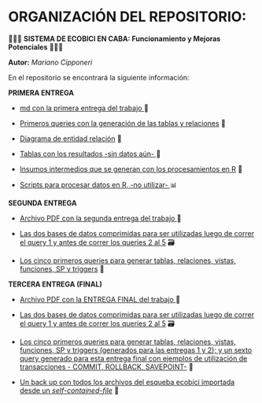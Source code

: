 # ORGANIZACIÓN DEL REPOSITORIO:

🚴🚴🚴 **SISTEMA DE ECOBICI EN CABA: Funcionamiento y Mejoras Potenciales** 🚴🚴🚴️

**Autor:** _Mariano Cipponeri_

En el repositorio se encontrará la siguiente información:

**PRIMERA ENTREGA**

- [md con la primera entrega del trabajo ](1ra_entrega/) 📃

- [Primeros queries con la generación de las tablas y relaciones](queries/) 📝️

- [Diagrama de entidad relación](der/) 🔗

- [Tablas con los resultados -sin datos aún- ](resultados/) 🧮

- [Insumos intermedios que se generan con los procesamientos en R](insumos/) 💾

- [Scripts para procesar datos en R, -no utilizar- ](procesamientos_r/) 📊

**SEGUNDA ENTREGA**

- [Archivo PDF con la segunda entrega del trabajo ](2da_entrega/) 📃

- [Las dos bases de datos comprimidas para ser utilizadas luego de correr el query 1 y antes de correr los queries 2 al 5](bases_2da_entrega/) 🗃️️

- [Los cinco primeros queries para generar tablas, relaciones, vistas, funciones, SP y triggers](queries/) 📝

**TERCERA ENTREGA (FINAL)**

- [Archivo PDF con la ENTREGA FINAL del trabajo ](3ra_entrega_final/) 📃

- [Las dos bases de datos comprimidas para ser utilizadas luego de correr el query 1 y antes de correr los queries 2 al 5](bases/) 🗃️️

- [Los cinco primeros queries para generar tablas, relaciones, vistas, funciones, SP y triggers (generados para las entregas 1 y 2); y un sexto query generado para esta entrega final con ejemplos de utilización de transacciones - COMMIT, ROLLBACK, SAVEPOINT-](queries/) 📝

- [Un back up con todos los archivos del esqueba ecobici importada desde un _self-contained-file_](back_up/) 🔄

